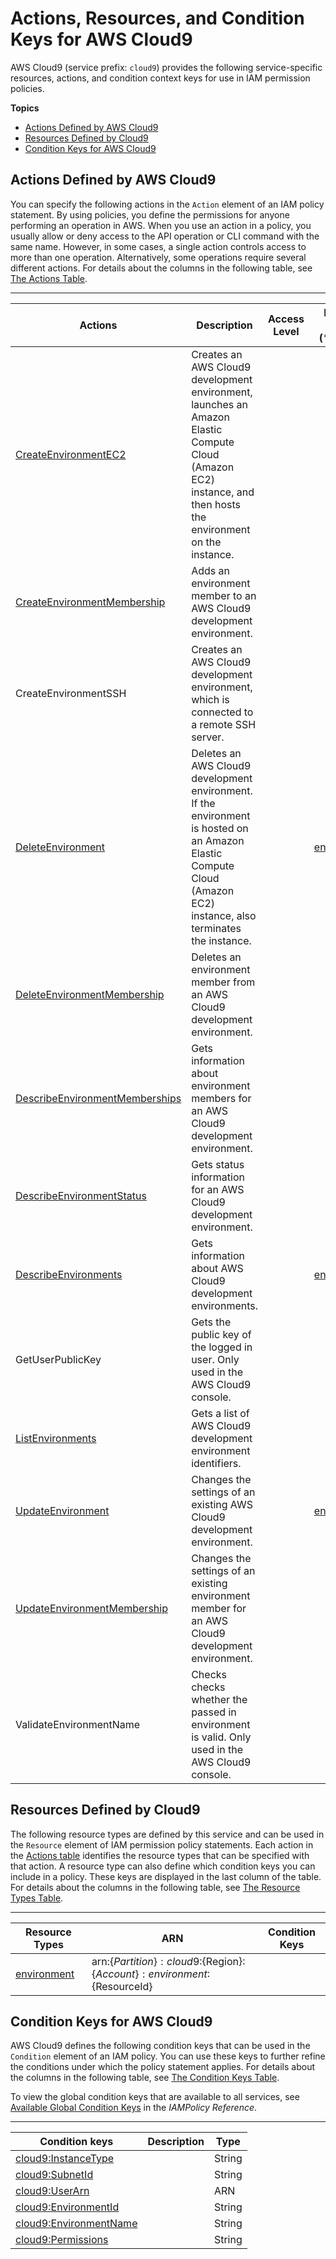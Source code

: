 # Actions, Resources, and Condition Keys for AWS Cloud9<a name="list_awscloud9"></a>

AWS Cloud9 \(service prefix: `cloud9`\) provides the following service\-specific resources, actions, and condition context keys for use in IAM permission policies\.

**Topics**
+ [Actions Defined by AWS Cloud9](#awscloud9-actions-as-permissions)
+ [Resources Defined by Cloud9](#awscloud9-resources-for-iam-policies)
+ [Condition Keys for AWS Cloud9](#awscloud9-policy-keys)

## Actions Defined by AWS Cloud9<a name="awscloud9-actions-as-permissions"></a>

You can specify the following actions in the `Action` element of an IAM policy statement\. By using policies, you define the permissions for anyone performing an operation in AWS\. When you use an action in a policy, you usually allow or deny access to the API operation or CLI command with the same name\. However, in some cases, a single action controls access to more than one operation\. Alternatively, some operations require several different actions\. For details about the columns in the following table, see [The Actions Table](reference_policies_actions-resources-contextkeys.md#actions_table)\.


****  

| Actions | Description | Access Level | Resource Types \(\*required\) | Condition Keys | Dependent Actions | 
| --- | --- | --- | --- | --- | --- | 
| [CreateEnvironmentEC2](http://docs.aws.amazon.com///cloud9/latest/APIReferenceAPI_CreateEnvironmentEC2.html) | Creates an AWS Cloud9 development environment, launches an Amazon Elastic Compute Cloud \(Amazon EC2\) instance, and then hosts the environment on the instance\. |   |  |  |  | 
| [CreateEnvironmentMembership](http://docs.aws.amazon.com///cloud9/latest/APIReferenceAPI_CreateEnvironmentMembership.html) | Adds an environment member to an AWS Cloud9 development environment\. |   |  |  |  | 
| CreateEnvironmentSSH | Creates an AWS Cloud9 development environment, which is connected to a remote SSH server\. |   |  |  |  | 
| [DeleteEnvironment](http://docs.aws.amazon.com///cloud9/latest/APIReferenceAPI_DeleteEnvironment.html) | Deletes an AWS Cloud9 development environment\. If the environment is hosted on an Amazon Elastic Compute Cloud \(Amazon EC2\) instance, also terminates the instance\. |   | [environment\*](#awscloud9-environment)  |  | iam:CreateServiceLinkedRole  | 
| [DeleteEnvironmentMembership](http://docs.aws.amazon.com///cloud9/latest/APIReferenceAPI_DeleteEnvironmentMembership.html) | Deletes an environment member from an AWS Cloud9 development environment\. |   |  |  |  | 
| [DescribeEnvironmentMemberships](http://docs.aws.amazon.com///cloud9/latest/APIReferenceAPI_DescribeEnvironmentMemberships.html) | Gets information about environment members for an AWS Cloud9 development environment\. |   |  |  |  | 
| [DescribeEnvironmentStatus](http://docs.aws.amazon.com///cloud9/latest/APIReferenceAPI_DescribeEnvironmentStatus.html) | Gets status information for an AWS Cloud9 development environment\. |   |  |  |  | 
| [DescribeEnvironments](http://docs.aws.amazon.com///cloud9/latest/APIReferenceAPI_DescribeEnvironments.html) | Gets information about AWS Cloud9 development environments\. |   | [environment\*](#awscloud9-environment)  |  |  | 
| GetUserPublicKey | Gets the public key of the logged in user\. Only used in the AWS Cloud9 console\. |   |  |  |  | 
| [ListEnvironments](http://docs.aws.amazon.com///cloud9/latest/APIReferenceAPI_ListEnvironments.html) | Gets a list of AWS Cloud9 development environment identifiers\. |   |  |  |  | 
| [UpdateEnvironment](http://docs.aws.amazon.com///cloud9/latest/APIReferenceAPI_UpdateEnvironment.html) | Changes the settings of an existing AWS Cloud9 development environment\. |   | [environment\*](#awscloud9-environment)  |  |  | 
| [UpdateEnvironmentMembership](http://docs.aws.amazon.com///cloud9/latest/APIReferenceAPI_UpdateEnvironmentMembership.html) | Changes the settings of an existing environment member for an AWS Cloud9 development environment\. |   |  |  |  | 
| ValidateEnvironmentName | Checks checks whether the passed in environment is valid\. Only used in the AWS Cloud9 console\. |   |  |  |  | 

## Resources Defined by Cloud9<a name="awscloud9-resources-for-iam-policies"></a>

The following resource types are defined by this service and can be used in the `Resource` element of IAM permission policy statements\. Each action in the [Actions table](#awscloud9-actions-as-permissions) identifies the resource types that can be specified with that action\. A resource type can also define which condition keys you can include in a policy\. These keys are displayed in the last column of the table\. For details about the columns in the following table, see [The Resource Types Table](reference_policies_actions-resources-contextkeys.md#resources_table)\.


****  

| Resource Types | ARN | Condition Keys | 
| --- | --- | --- | 
| [environment](url-resources-replace-me) | arn:$\{Partition\}:cloud9:$\{Region\}:$\{Account\}:environment:$\{ResourceId\} |  | 

## Condition Keys for AWS Cloud9<a name="awscloud9-policy-keys"></a>

AWS Cloud9 defines the following condition keys that can be used in the `Condition` element of an IAM policy\. You can use these keys to further refine the conditions under which the policy statement applies\. For details about the columns in the following table, see [The Condition Keys Table](reference_policies_actions-resources-contextkeys.md#context_keys_table)\.

To view the global condition keys that are available to all services, see [Available Global Condition Keys](http://docs.aws.amazon.com/IAM/latest/UserGuide/reference_policies_condition-keys.html#AvailableKeys) in the *IAMPolicy Reference*\.


****  

| Condition keys | Description | Type | 
| --- | --- | --- | 
| [cloud9:InstanceType](url-contextkeys-replace-me) |  | String | 
| [cloud9:SubnetId](url-contextkeys-replace-me) |  | String | 
| [cloud9:UserArn](url-contextkeys-replace-me) |  | ARN | 
| [cloud9:EnvironmentId](url-contextkeys-replace-me) |  | String | 
| [cloud9:EnvironmentName](url-contextkeys-replace-me) |  | String | 
| [cloud9:Permissions](url-contextkeys-replace-me) |  | String | 